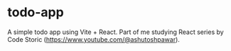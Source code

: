 # todo-app
A simple todo app using Vite + React. Part of me studying React series by Code Storic (https://www.youtube.com/@ashutoshpawar).

